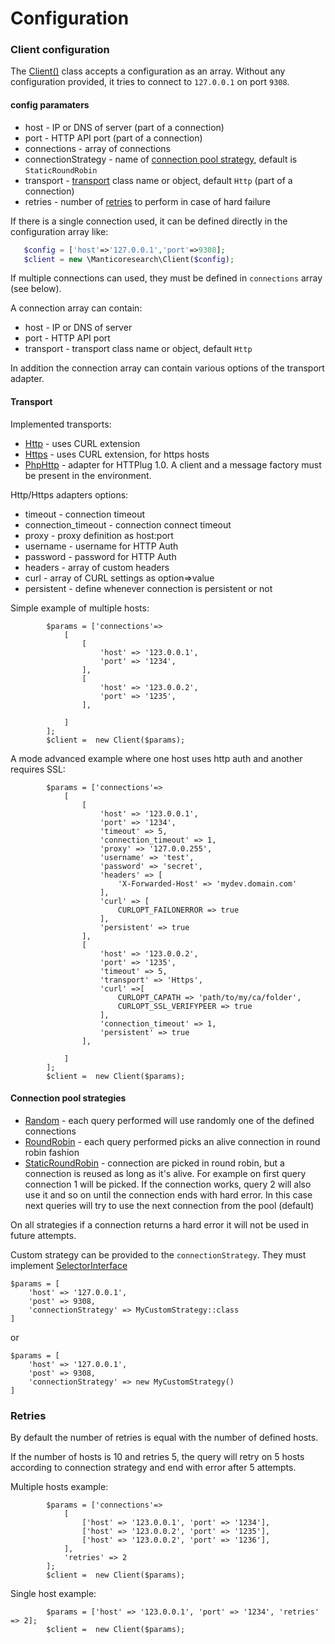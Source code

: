 # Configuration


### Client configuration


The [Client()](https://manticoresoftware.github.io/manticoresearch-php/class-Manticoresearch.Client.html) class accepts a configuration as an array. 
Without any configuration provided, it tries to connect to `127.0.0.1` on port `9308`.


#### config paramaters


*  host -  IP or DNS of server (part of a connection)
*  port -   HTTP API port (part of a connection)
*  connections - array of connections
*  connectionStrategy - name of [connection pool strategy](#connection-pool-strategies), default is `StaticRoundRobin`
*  transport -  [transport](#transport) class name or object, default `Http` (part of a connection)
*  retries - number of [retries](#retries) to perform in case of hard failure 

If there is a single connection used, it can be defined directly in the configuration array like:

```php
   $config = ['host'=>'127.0.0.1','port'=>9308];
   $client = new \Manticoresearch\Client($config);
```

If multiple connections can used, they must be defined in `connections` array (see below).

A connection array can contain:

*  host -  IP or DNS of server
*  port -   HTTP API port
*  transport -  transport class name or object, default `Http`

In addition the connection array can contain various options of the transport adapter.


#### Transport

Implemented transports:

* [Http](https://manticoresoftware.github.io/manticoresearch-php/class-Manticoresearch.Transport.Http.html) -  uses CURL extension
* [Https](https://manticoresoftware.github.io/manticoresearch-php/class-Manticoresearch.Transport.Https.html)  -  uses CURL extension, for https hosts
* [PhpHttp](https://manticoresoftware.github.io/manticoresearch-php/class-Manticoresearch.Transport.PhpHttp.html) - adapter for HTTPlug 1.0. A client and a message factory must be present in the environment.

Http/Https adapters options:

*  timeout -  connection timeout
*  connection_timeout - connection connect timeout
*  proxy  -  proxy definition as  host:port
*  username - username for HTTP Auth
*  password - password for HTTP Auth
*  headers - array of custom headers
*  curl - array of CURL settings as option=>value 
*  persistent -  define whenever connection is persistent or not

Simple example of multiple hosts:
```
        $params = ['connections'=>
            [
                [
                    'host' => '123.0.0.1',
                    'port' => '1234',
                ],
                [
                    'host' => '123.0.0.2',
                    'port' => '1235',
                ],

            ]
        ];
        $client =  new Client($params);
```


A mode advanced example where one host uses http auth and another requires SSL:

```
        $params = ['connections'=>
            [
                [
                    'host' => '123.0.0.1',
                    'port' => '1234',
                    'timeout' => 5,
                    'connection_timeout' => 1,
                    'proxy' => '127.0.0.255',
                    'username' => 'test',
                    'password' => 'secret',
                    'headers' => [
                        'X-Forwarded-Host' => 'mydev.domain.com'
                    ],
                    'curl' => [
                        CURLOPT_FAILONERROR => true
                    ],
                    'persistent' => true
                ],
                [
                    'host' => '123.0.0.2',
                    'port' => '1235',
                    'timeout' => 5,
                    'transport' => 'Https',
                    'curl' =>[
                        CURLOPT_CAPATH => 'path/to/my/ca/folder',
                        CURLOPT_SSL_VERIFYPEER => true
                    ],
                    'connection_timeout' => 1,
                    'persistent' => true
                ],

            ]
        ];
        $client =  new Client($params);
```

#### Connection pool strategies


* [Random](https://manticoresoftware.github.io/manticoresearch-php/class-Manticoresearch.Connection.Strategy.Random.html) - each query performed will use randomly one of the defined connections
* [RoundRobin](https://manticoresoftware.github.io/manticoresearch-php/class-Manticoresearch.Connection.Strategy.RoundRobin.html) -  each query performed picks an alive connection in round robin fashion  
* [StaticRoundRobin](https://manticoresoftware.github.io/manticoresearch-php/class-Manticoresearch.Connection.Strategy.StaticRoundRobin.html) - connection are picked in round robin, but a connection is reused as long as it's alive. For example on first query connection 1 will be picked. If the connection works, query 2 will also use it and so on until the connection ends with hard error. In this case next queries will try to use the next connection from the pool (default)

On all strategies if a connection returns a hard error it will not be used in future attempts.

Custom strategy can be provided to the `connectionStrategy`. They must implement [SelectorInterface](https://manticoresoftware.github.io/manticoresearch-php/interface-Manticoresearch.Connection.Strategy.SelectorInterface.html)

```
$params = [
    'host' => '127.0.0.1',
    'post' => 9308,
    'connectionStrategy' => MyCustomStrategy::class
]
```
or 
```
$params = [
    'host' => '127.0.0.1',
    'post' => 9308,
    'connectionStrategy' => new MyCustomStrategy()
]
```


### Retries

By default the number of retries is equal with the number of defined hosts. 

If the number of hosts is 10 and retries 5, the query will retry on 5 hosts according to connection strategy and end with error after 5 attempts. 

Multiple hosts example:

```
        $params = ['connections'=>
            [
                ['host' => '123.0.0.1', 'port' => '1234'],
                ['host' => '123.0.0.2', 'port' => '1235'],
                ['host' => '123.0.0.2', 'port' => '1236'],
            ],
            'retries' => 2
        ];
        $client =  new Client($params);
```

Single host example:

```
        $params = ['host' => '123.0.0.1', 'port' => '1234', 'retries' => 2];
        $client =  new Client($params);
```
